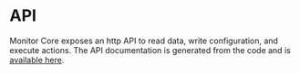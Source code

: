 # API

Monitor Core exposes an http API to read data, write configuration, and execute actions. The API documentation is generated from the code and is [available here](https://docs.rs/monitor_client/latest/monitor_client/api/index.html).